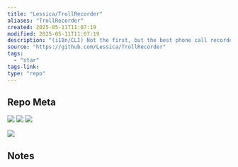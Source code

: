 ```yaml
---
title: "Lessica/TrollRecorder"
aliases: "TrollRecorder"
created: 2025-05-11T11:07:19
modified: 2025-05-11T11:07:19
description: "(i18n/CLI) Not the first, but the best phone call recorder with TrollStore."
source: "https://github.com/Lessica/TrollRecorder"
tags:
  - "star"
tags-link:
type: "repo"
---
```

## Repo Meta

![](https://img.shields.io/github/stars/Lessica/TrollRecorder?style=for-the-badge&label=stars) ![](https://img.shields.io/github/repo-size/Lessica/TrollRecorder?style=for-the-badge&label=size) ![](https://img.shields.io/github/created-at/Lessica/TrollRecorder?style=for-the-badge&label=since)

[![](https://github-readme-stats.vercel.app/api/pin/?username=Lessica&repo=TrollRecorder&bg_color=00000000)](https://github.com/Lessica/TrollRecorder)

## Notes

